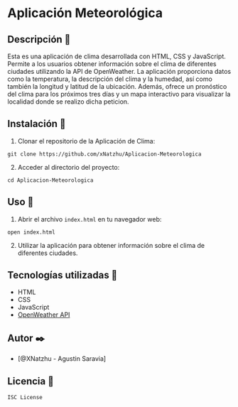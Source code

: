 # Aplicación Meteorológica

## Descripción 💫

Esta es una aplicación de clima desarrollada con HTML, CSS y JavaScript. Permite a los usuarios obtener información sobre el clima de diferentes ciudades utilizando la API de OpenWeather. La aplicación proporciona datos como la temperatura, la descripción del clima y la humedad, así como también la longitud y latitud de la ubicación. Además, ofrece un pronóstico del clima para los próximos tres días y un mapa interactivo para visualizar la localidad donde se realizo dicha peticion.

## Instalación 🔧

1. Clonar el repositorio de la Aplicación de Clima:
```
git clone https://github.com/xNatzhu/Aplicacion-Meteorologica
```

2. Acceder al directorio del proyecto:
```
cd Aplicacion-Meteorologica
```

## Uso  📌

1. Abrir el archivo `index.html` en tu navegador web:
```
open index.html
```
2. Utilizar la aplicación para obtener información sobre el clima de diferentes ciudades.

## Tecnologías utilizadas  🔨

- HTML
- CSS
- JavaScript
- [OpenWeather API](https://openweathermap.org/api)  


## Autor  ✒️
- [@XNatzhu - Agustin Saravia]

## Licencia  📄
```
ISC License
```
   

